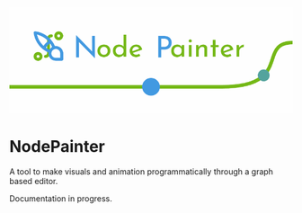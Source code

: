 ![NodePainter logo](./doc/banner.gif "the animated banner")

# NodePainter

A tool to make visuals and animation programmatically through a graph based editor.

Documentation in progress.
